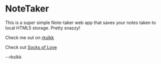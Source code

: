 # NoteTaker

This is a super simple Note-taker web app that saves your notes taken to local HTML5 storage. 
Pretty snazzy!

Check me out on [rkslkk](https://rklskk.github.io)

Check out [Socks of Love](www.socksoflovenevada.com)

--rkslkk